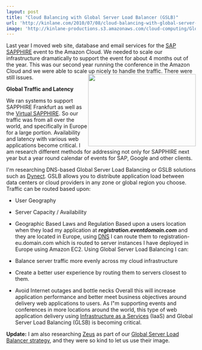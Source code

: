 ```yaml
---
layout: post
title: "Cloud Balancing with Global Server Load Balancer (GSLB)"
url: 'http://kinlane.com/2010/07/08/cloud-balancing-with-global-server-load-balancer-gslb/'
image: 'http://kinlane-productions.s3.amazonaws.com/cloud-computing/Global-Load-Balancing.PNG'
---
```


Last year I moved web site, database and email services for the [SAP SAPPHIRE][1] event to the Amazon Cloud. We needed to scale our infrastructure dramatically to support the event for about 4 months out of the year. This was our second year running the conference in the Amazon Cloud and we were able to scale up nicely to handle the traffic. There were still issues. [<img class="alignnone c1" title="Global Server Load Balancing" src="http://kinlane-productions.s3.amazonaws.com/cloud-computing/Global-Load-Balancing.PNG" alt="" width="286" height="192" align="right" />][2]

**Global Traffic and Latency**

We ran systems to support SAPPHIRE Frankfurt as well as the [Virtual SAPPHIRE][3]. So our traffic was from all over the world, and specifically in Europe for a large portion. Availability and latency with various web applications become critical. I am research different methods for addressing not only for SAPPHIRE next year but a year round calendar of events for SAP, Google and other clients.

I'm researching DNS-based Global Server Load Balancing or GSLB solutions such as [Dynect][4]. GSLB allows you to distribute application load between data centers or cloud providers in any zone or global region you choose. Traffic can be routed based upon:

  * User Geography
  * Server Capacity / Availability
  * Geographic Based Laws and Regulation
Based upon a users location when they load my application at _**registration.eventdomain.com**_ and they are located in Europe, using [DNS][5] I can route them to registration-eu.domain.com which is routed to server instances I have deployed in Europe using Amazon EC2. Using Global Server Load Balancing I can:

  * Balance server traffic more evenly across my cloud infrastructure
  * Create a better user experience by routing them to servers closest to them.
  * Avoid Internet outages and bottle necks
Overall this will increase application performance and better meet business objectives around delivery web applications to users. As I"m supporting events and conferences in more locations around the world, this type of web application delivery using [Infrastructure as a Services][6] (IaaS) and Global Server Load Balancing (GLSB) is becoming critical.

**Update:** I am also researching [Zeus][2] as part of our [Global Server Load Balancer strategy][2], and they were so kind to let us use their image.

   [1]: https://www.sapandasug.com/
   [2]: http://www.zeus.com/
   [3]: http://www.sapphirenow.com/
   [4]: http://dyn.com/dynect
   [5]: http://www.kinlane.com/category/dns/
   [6]: http://www.kinlane.com/category/infrastructure-as-a-service-iaas/
